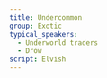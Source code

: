 ```yaml
---
title: Undercommon
group: Exotic
typical_speakers:
  - Underworld traders
  - Drow
script: Elvish
---
```

